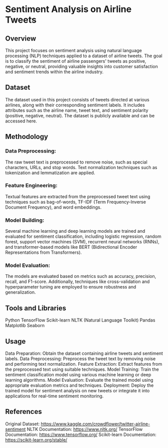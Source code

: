 # Sentiment Analysis on Airline Tweets
## Overview
This project focuses on sentiment analysis using natural language processing (NLP) techniques applied to a dataset of airline tweets. The goal is to classify the sentiment of airline passengers' tweets as positive, negative, or neutral, providing valuable insights into customer satisfaction and sentiment trends within the airline industry.

## Dataset
The dataset used in this project consists of tweets directed at various airlines, along with their corresponding sentiment labels. It includes attributes such as the airline name, tweet text, and sentiment polarity (positive, negative, neutral). The dataset is publicly available and can be accessed here.

## Methodology
### Data Preprocessing: 
The raw tweet text is preprocessed to remove noise, such as special characters, URLs, and stop words. Text normalization techniques such as tokenization and lemmatization are applied.
### Feature Engineering: 
Textual features are extracted from the preprocessed tweet text using techniques such as bag-of-words, TF-IDF (Term Frequency-Inverse Document Frequency), and word embeddings.
### Model Building: 
Several machine learning and deep learning models are trained and evaluated for sentiment classification, including logistic regression, random forest, support vector machines (SVM), recurrent neural networks (RNNs), and transformer-based models like BERT (Bidirectional Encoder Representations from Transformers).
### Model Evaluation: 
The models are evaluated based on metrics such as accuracy, precision, recall, and F1-score. Additionally, techniques like cross-validation and hyperparameter tuning are employed to ensure robustness and generalization.

## Tools and Libraries
Python
TensorFlow
Scikit-learn
NLTK (Natural Language Toolkit)
Pandas
Matplotlib
Seaborn

## Usage
Data Preparation: Obtain the dataset containing airline tweets and sentiment labels.
Data Preprocessing: Preprocess the tweet text by removing noise and performing text normalization.
Feature Extraction: Extract features from the preprocessed text using suitable techniques.
Model Training: Train the sentiment classification model using various machine learning or deep learning algorithms.
Model Evaluation: Evaluate the trained model using appropriate evaluation metrics and techniques.
Deployment: Deploy the trained model for sentiment analysis on new tweets or integrate it into applications for real-time sentiment monitoring.

## References
Original Dataset: https://www.kaggle.com/crowdflower/twitter-airline-sentiment
NLTK Documentation: https://www.nltk.org/
TensorFlow Documentation: https://www.tensorflow.org/
Scikit-learn Documentation: https://scikit-learn.org/stable/
